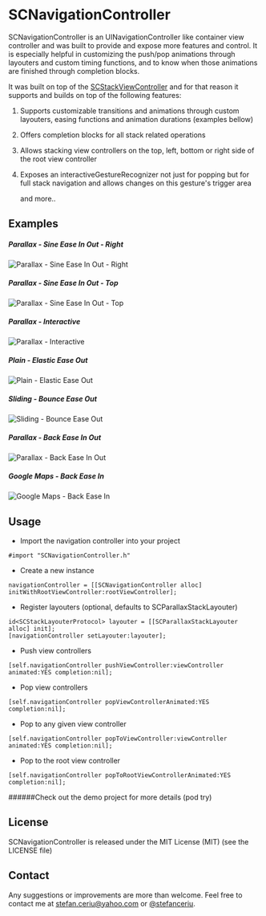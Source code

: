 # SCNavigationController

SCNavigationController is an UINavigationController like container view controller and was built to provide and expose more features and control. It is especially helpful in customizing the push/pop animations through layouters and custom timing functions, and to know when those animations are finished through completion blocks. 

It was built on top of the [SCStackViewController](https://github.com/stefanceriu/SCStackViewController) and for that reason it supports and builds on top of the following features:

1. Supports customizable transitions and animations through custom layouters, easing functions and animation durations (examples bellow)
2. Offers completion blocks for all stack related operations
3. Allows stacking view controllers on the top, left, bottom or right side of the root view controller
4. Exposes an interactiveGestureRecognizer not just for popping but for full stack navigation and allows changes on this gesture's trigger area

    and more..

## Examples

##### Parallax - Sine Ease In Out - Right

![Parallax - Sine Ease In Out - Right](https://drive.google.com/uc?export=download&id=0ByLCkUO90ltoVFVNR1A2b0wwa1k)

##### Parallax - Sine Ease In Out - Top

![Parallax - Sine Ease In Out - Top](https://drive.google.com/uc?export=download&id=0ByLCkUO90ltoOVktTWRrSVV5ZDQ)

##### Parallax - Interactive

![Parallax - Interactive](https://drive.google.com/uc?export=download&id=0ByLCkUO90ltoZ1JYckpENk1WdkU)

##### Plain - Elastic Ease Out

![Plain - Elastic Ease Out](https://drive.google.com/uc?export=download&id=0ByLCkUO90ltoSTZudVo1T0o1dzQ)

##### Sliding - Bounce Ease Out

![Sliding - Bounce Ease Out](https://drive.google.com/uc?export=download&id=0ByLCkUO90ltoRHg0bkcwamE0LXc)

##### Parallax - Back Ease In Out

![Parallax - Back Ease In Out](https://drive.google.com/uc?export=download&id=0ByLCkUO90ltoZHN3S1V4b3RlZWc)

##### Google Maps - Back Ease In

![Google Maps - Back Ease In](https://drive.google.com/uc?export=download&id=0ByLCkUO90ltoZDVGTGlVeFZNUGM)

## Usage

- Import the navigation controller into your project

```
#import "SCNavigationController.h"
```

- Create a new instance

```
navigationController = [[SCNavigationController alloc] initWithRootViewController:rootViewController];
```
 
- Register layouters (optional, defaults to SCParallaxStackLayouter)

```
id<SCStackLayouterProtocol> layouter = [[SCParallaxStackLayouter alloc] init];
[navigationController setLayouter:layouter];
```

- Push view controllers

```
[self.navigationController pushViewController:viewController animated:YES completion:nil];
```

- Pop view controllers

```
[self.navigationController popViewControllerAnimated:YES completion:nil];
```

- Pop to any given view controller

```
[self.navigationController popToViewController:viewController animated:YES completion:nil];
```

- Pop to the root view controller

```
[self.navigationController popToRootViewControllerAnimated:YES completion:nil];
```

######Check out the demo project for more details (pod try)

## License
SCNavigationController is released under the MIT License (MIT) (see the LICENSE file)

## Contact
Any suggestions or improvements are more than welcome.
Feel free to contact me at [stefan.ceriu@yahoo.com](mailto:stefan.ceriu@yahoo.com) or [@stefanceriu](https://twitter.com/stefanceriu).
